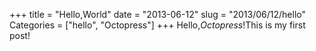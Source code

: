 +++
title = "Hello,World"
date = "2013-06-12"
slug = "2013/06/12/hello"
Categories = ["hello", "Octopress"]
+++
Hello,_Octopress_!This is my first post!
